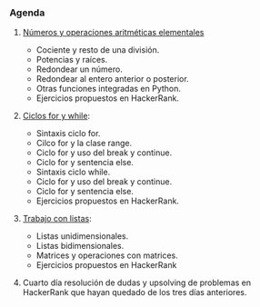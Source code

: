 ### Agenda


1.	[Números y operaciones aritméticas elementales](https://github.com/RuddyGuerrero/Clases_Python/blob/main/Programaci%C3%B3n_Competitiva_en_Python/Lecciones/1.%20N%C3%BAmeros_y_operaciones_aritm%C3%A9ticas_elementales/1.%20N%C3%BAmeros_y_operaciones_aritm%C3%A9ticas_elementales.ipynb)

    *  Cociente y resto de una división.
    *  Potencias y raíces.
    *  Redondear un número.
    *  Redondear al entero anterior o posterior.
    *  Otras funciones integradas en Python.
    *  Ejercicios propuestos en HackerRank.

2.	[Ciclos for y while](https://github.com/RuddyGuerrero/Clases_Python/blob/main/Programaci%C3%B3n_Competitiva_en_Python/Lecciones/2.%20Ciclos_for_y_while/2.%20Ciclos_for_y_while.ipynb):

    *  Sintaxis ciclo for.
    *  Cilco for y la clase range.
    *  Ciclo for y uso del break y continue.
    *  Ciclo for y sentencia else.
    *  Sintaxis ciclo while.
    *  Ciclo for y uso del break y continue.
    *  Ciclo for y sentencia else.
    *  Ejercicios propuestos en HackerRank.


3.  [Trabajo con listas](https://github.com/RuddyGuerrero/Clases_Python/blob/main/Programaci%C3%B3n_Competitiva_en_Python/Lecciones/3.%20Trabajo_con_listas/3.%20Trabajo_con_listas.ipynb):

    *  Listas unidimensionales. 
    *  Listas bidimensionales.
    *  Matrices y operaciones con matrices.
    *  Ejercicios propuestos en HackerRank

4.	Cuarto día resolución de dudas y upsolving de problemas en HackerRank que hayan quedado de los tres días anteriores.
